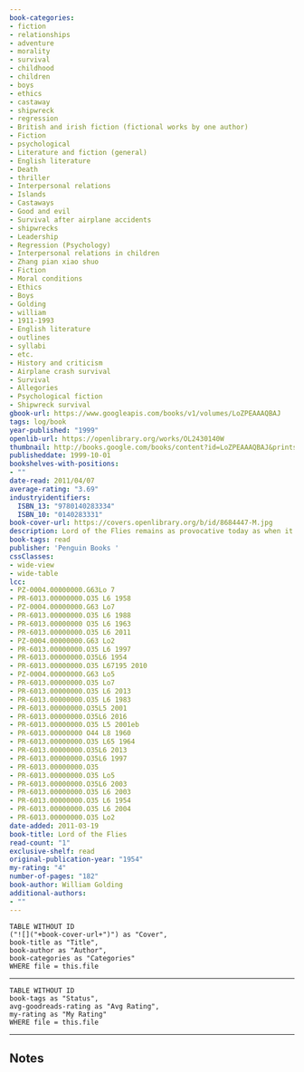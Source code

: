 ```yaml
---
book-categories:
- fiction
- relationships
- adventure
- morality
- survival
- childhood
- children
- boys
- ethics
- castaway
- shipwreck
- regression
- British and irish fiction (fictional works by one author)
- Fiction
- psychological
- Literature and fiction (general)
- English literature
- Death
- thriller
- Interpersonal relations
- Islands
- Castaways
- Good and evil
- Survival after airplane accidents
- shipwrecks
- Leadership
- Regression (Psychology)
- Interpersonal relations in children
- Zhang pian xiao shuo
- Fiction
- Moral conditions
- Ethics
- Boys
- Golding
- william
- 1911-1993
- English literature
- outlines
- syllabi
- etc.
- History and criticism
- Airplane crash survival
- Survival
- Allegories
- Psychological fiction
- Shipwreck survival
gbook-url: https://www.googleapis.com/books/v1/volumes/LoZPEAAAQBAJ
tags: log/book
year-published: "1999"
openlib-url: https://openlibrary.org/works/OL2430140W
thumbnail: http://books.google.com/books/content?id=LoZPEAAAQBAJ&printsec=frontcover&img=1&zoom=1&source=gbs_api
publisheddate: 1999-10-01
bookshelves-with-positions:
- ""
date-read: 2011/04/07
average-rating: "3.69"
industryidentifiers:
  ISBN_13: "9780140283334"
  ISBN_10: "0140283331"
book-cover-url: https://covers.openlibrary.org/b/id/8684447-M.jpg
description: Lord of the Flies remains as provocative today as when it was first published in 1954, igniting passionate debate with its startling, brutal portrait of human nature. Though critically acclaimed, it was largely ignored upon its initial publication. Yet soon it became a cult favorite among both students and literary critics who compared it to J.D. Salinger's The Catcher in the Rye in its influence on modern thought and literature. William Golding's compelling story about a group of very ordinary small boys marooned on a coral island has become a modern classic. At first it seems as though it is all going to be great fun; but the fun before long becomes furious and life on the island turns into a nightmare of panic and death. As ordinary standards of behaviour collapse, the whole world the boys know collapses with them???the world of cricket and homework and adventure stories???and another world is revealed beneath, primitive and terrible. Labeled a parable, an allegory, a myth, a morality tale, a parody, a political treatise, even a vision of the apocalypse, Lord of the Flies has established itself as a true classic. "Lord of the Flies is one of my favorite books. That was a big influence on me as a teenager, I still read it every couple of years." ???Suzanne Collins, author of The Hunger Games "As exciting, relevant, and thought-provoking now as it was when Golding published it in 1954." ???Stephen King
book-tags: read
publisher: 'Penguin Books '
cssClasses:
- wide-view
- wide-table
lcc:
- PZ-0004.00000000.G63Lo 7
- PR-6013.00000000.O35 L6 1958
- PZ-0004.00000000.G63 Lo7
- PR-6013.00000000.O35 L6 1988
- PR-6013.00000000 O35 L6 1963
- PR-6013.00000000.O35 L6 2011
- PZ-0004.00000000.G63 Lo2
- PR-6013.00000000.O35 L6 1997
- PR-6013.00000000.O35L6 1954
- PR-6013.00000000.O35 L67195 2010
- PZ-0004.00000000.G63 Lo5
- PR-6013.00000000.O35 Lo7
- PR-6013.00000000.O35 L6 2013
- PR-6013.00000000.O35 L6 1983
- PR-6013.00000000.O35L5 2001
- PR-6013.00000000.O35L6 2016
- PR-6013.00000000.O35 L5 2001eb
- PR-6013.00000000 O44 L8 1960
- PR-6013.00000000.O35 L65 1964
- PR-6013.00000000.O35L6 2013
- PR-6013.00000000.O35L6 1997
- PR-6013.00000000.O35
- PR-6013.00000000.O35 Lo5
- PR-6013.00000000.O35L6 2003
- PR-6013.00000000.O35 L6 2003
- PR-6013.00000000.O35 L6 1954
- PR-6013.00000000.O35 L6 2004
- PR-6013.00000000.O35 Lo2
date-added: 2011-03-19
book-title: Lord of the Flies
read-count: "1"
exclusive-shelf: read
original-publication-year: "1954"
my-rating: "4"
number-of-pages: "182"
book-author: William Golding
additional-authors:
- ""
---
```


```dataview
TABLE WITHOUT ID
("![]("+book-cover-url+")") as "Cover",
book-title as "Title",
book-author as "Author",
book-categories as "Categories"
WHERE file = this.file
```
---
```dataview
TABLE WITHOUT ID
book-tags as "Status",
avg-goodreads-rating as "Avg Rating",
my-rating as "My Rating"
WHERE file = this.file
```
---
## Notes


